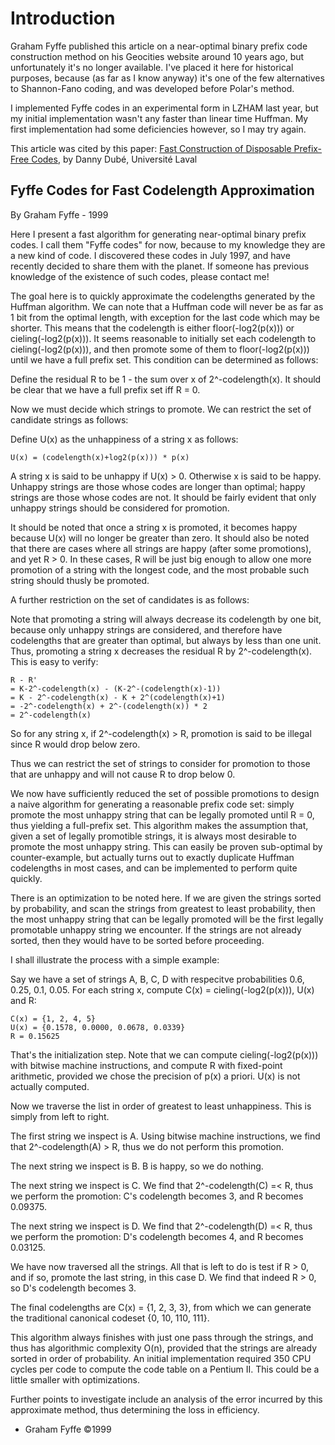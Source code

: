 # Introduction #

Graham Fyffe published this article on a near-optimal binary prefix code construction method on his Geocities website around 10 years ago, but unfortunately it's no longer available. I've placed it here for historical purposes, because (as far as I know anyway) it's one of the few alternatives to Shannon-Fano coding, and was developed before Polar's method.

I implemented Fyffe codes in an experimental form in LZHAM last year, but my initial implementation wasn't any faster than linear time Huffman. My first implementation had some deficiencies however, so I may try again.

This article was cited by this paper:
[Fast Construction of Disposable Prefix-Free Codes](http://citeseerx.ist.psu.edu/viewdoc/summary?doi=10.1.1.125.4017), by Danny Dubé, Université Laval

## Fyffe Codes for Fast Codelength Approximation ##
By Graham Fyffe - 1999

Here I present a fast algorithm for generating near-optimal binary prefix codes. I call them "Fyffe codes" for now, because to my knowledge they are a new kind of code. I discovered these codes in July 1997, and have recently decided to share them with the planet. If someone has previous knowledge of the existence of such codes, please contact me!

The goal here is to quickly approximate the codelengths generated by the Huffman algorithm. We can note that a Huffman code will never be as far as 1 bit from the optimal length, with exception for the last code which may be shorter. This means that the codelength is either floor(-log2(p(x))) or cieling(-log2(p(x))). It seems reasonable to initially set each codelength to cieling(-log2(p(x))), and then promote some of them to floor(-log2(p(x))) until we have a full prefix set. This condition can be determined as follows:

Define the residual R to be 1 - the sum over x of 2^-codelength(x). It should be clear that we have a full prefix set iff R = 0.

Now we must decide which strings to promote. We can restrict the set of candidate strings as follows:

Define U(x) as the unhappiness of a string x as follows:

```
U(x) = (codelength(x)+log2(p(x))) * p(x)
```

A string x is said to be unhappy if U(x) > 0. Otherwise x is said to be happy. Unhappy strings are those whose codes are longer than optimal; happy strings are those whose codes are not. It should be fairly evident that only unhappy strings should be considered for promotion.

It should be noted that once a string x is promoted, it becomes happy because U(x) will no longer be greater than zero. It should also be noted that there are cases where all strings are happy (after some promotions), and yet R > 0. In these cases, R will be just big enough to allow one more promotion of a string with the longest code, and the most probable such string should thusly be promoted.

A further restriction on the set of candidates is as follows:

Note that promoting a string will always decrease its codelength by one bit, because only unhappy strings are considered, and therefore have codelengths that are greater than optimal, but always by less than one unit. Thus, promoting a string x decreases the residual R by 2^-codelength(x). This is easy to verify:

```
R - R'
= K-2^-codelength(x) - (K-2^-(codelength(x)-1))
= K - 2^-codelength(x) - K + 2^(codelength(x)+1)
= -2^-codelength(x) + 2^-(codelength(x)) * 2
= 2^-codelength(x)
```

So for any string x, if 2^-codelength(x) > R, promotion is said to be illegal since R would drop below zero.

Thus we can restrict the set of strings to consider for promotion to those that are unhappy and will not cause R to drop below 0.

We now have sufficiently reduced the set of possible promotions to design a naive algorithm for generating a reasonable prefix code set: simply promote the most unhappy string that can be legally promoted until R = 0, thus yielding a full-prefix set. This algorithm makes the assumption that, given a set of legally promotible strings, it is always most desirable to promote the most unhappy string. This can easily be proven sub-optimal by counter-example, but actually turns out to exactly duplicate Huffman codelengths in most cases, and can be implemented to perform quite quickly.

There is an optimization to be noted here. If we are given the strings sorted by probability, and scan the strings from greatest to least probability, then the most unhappy string that can be legally promoted will be the first legally promotable unhappy string we encounter. If the strings are not already sorted, then they would have to be sorted before proceeding.

I shall illustrate the process with a simple example:

Say we have a set of strings A, B, C, D with respecitve probabilities 0.6, 0.25, 0.1, 0.05. For each string x, compute C(x) = cieling(-log2(p(x))), U(x) and R:
```
C(x) = {1, 2, 4, 5}
U(x) = {0.1578, 0.0000, 0.0678, 0.0339}
R = 0.15625
```

That's the initialization step. Note that we can compute cieling(-log2(p(x))) with bitwise machine instructions, and compute R with fixed-point arithmetic, provided we chose the precision of p(x) a priori. U(x) is not actually computed.

Now we traverse the list in order of greatest to least unhappiness. This is simply from left to right.

The first string we inspect is A. Using bitwise machine instructions, we find that 2^-codelength(A) > R, thus we do not perform this promotion.

The next string we inspect is B. B is happy, so we do nothing.

The next string we inspect is C. We find that 2^-codelength(C) =< R, thus we perform the promotion: C's codelength becomes 3, and R becomes 0.09375.

The next string we inspect is D. We find that 2^-codelength(D) =< R, thus we perform the promotion: D's codelength becomes 4, and R becomes 0.03125.

We have now traversed all the strings. All that is left to do is test if R > 0, and if so, promote the last string, in this case D. We find that indeed R > 0, so D's codelength becomes 3.

The final codelengths are C(x) = {1, 2, 3, 3}, from which we can generate the traditional canonical codeset {0, 10, 110, 111}.

This algorithm always finishes with just one pass through the strings, and thus has algorithmic complexity O(n), provided that the strings are already sorted in order of probability. An initial implementation required 350 CPU cycles per code to compute the code table on a Pentium II. This could be a little smaller with optimizations.

Further points to investigate include an analysis of the error incurred by this approximate method, thus determining the loss in efficiency.

- Graham Fyffe ©1999